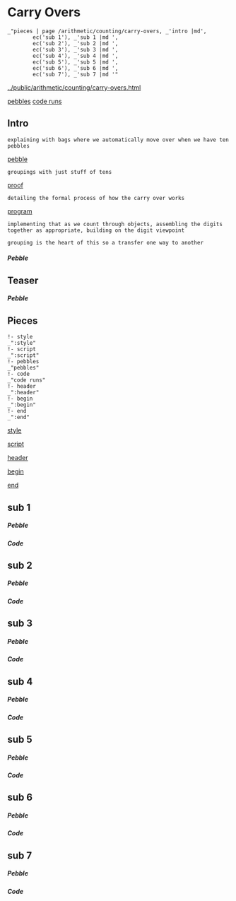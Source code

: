 # Carry Overs

    _"pieces | page /arithmetic/counting/carry-overs, _'intro |md',
            ec('sub 1'), _'sub 1 |md ',
            ec('sub 2'), _'sub 2 |md ',
            ec('sub 3'), _'sub 3 |md ',
            ec('sub 4'), _'sub 4 |md ',
            ec('sub 5'), _'sub 5 |md ',
            ec('sub 6'), _'sub 6 |md ',
            ec('sub 7'), _'sub 7 |md '"

[../public/arithmetic/counting/carry-overs.html](# "save:")

[pebbles](#pebble "h5: | .join \n")
[code runs](#code "h5: | .join \n")

## Intro

    explaining with bags where we automatically move over when we have ten
    pebbles


[pebble]()

    groupings with just stuff of tens

[proof]()

    detailing the formal process of how the carry over works

[program]()

    implementing that as we count through objects, assembling the digits
    together as appropriate, building on the digit viewpoint

    grouping is the heart of this so a transfer one way to another

##### Pebble

## Teaser

##### Pebble

## Pieces

    !- style
    _":style"
    !- script
    _":script"
    !- pebbles
    _"pebbles"
    !- code
    _"code runs"
    !- header
    _":header"
    !- begin
    _":begin"
    !- end
    _":end"



[style]() 

[script]()

[header]()

[begin]()

[end]()

## sub 1




##### Pebble


##### Code


## sub 2




##### Pebble


##### Code


## sub 3




##### Pebble


##### Code


## sub 4




##### Pebble


##### Code


## sub 5




##### Pebble


##### Code


## sub 6




##### Pebble


##### Code


## sub 7




##### Pebble


##### Code


